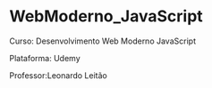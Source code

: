 # WebModerno_JavaScript

Curso: Desenvolvimento Web Moderno JavaScript 

Plataforma: Udemy

Professor:Leonardo Leitão
